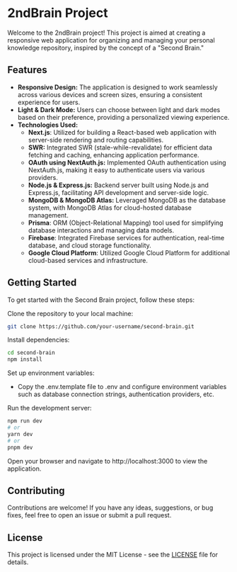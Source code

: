 # 2ndBrain Project

Welcome to the 2ndBrain project! This project is aimed at creating a responsive web application for organizing and managing your personal knowledge repository, inspired by the concept of a "Second Brain."

## Features

* **Responsive Design:** The application is designed to work seamlessly across various devices and screen sizes, ensuring a consistent experience for users.
* **Light & Dark Mode:** Users can choose between light and dark modes based on their preference, providing a personalized viewing experience.
* **Technologies Used:**
	* **Next.js**: Utilized for building a React-based web application with server-side rendering and routing capabilities.
	* **SWR:** Integrated SWR (stale-while-revalidate) for efficient data fetching and caching, enhancing application performance.
	* **OAuth using NextAuth.js:** Implemented OAuth authentication using NextAuth.js, making it easy to authenticate users via various providers.
	* **Node.js & Express.js:** Backend server built using Node.js and Express.js, facilitating API development and server-side logic.
	* **MongoDB & MongoDB Atlas:** Leveraged MongoDB as the database system, with MongoDB Atlas for cloud-hosted database management.
	* **Prisma**: ORM (Object-Relational Mapping) tool used for simplifying database interactions and managing data models.
	* **Firebase**: Integrated Firebase services for authentication, real-time database, and cloud storage functionality.
	* **Google Cloud Platform**: Utilized Google Cloud Platform for additional cloud-based services and infrastructure.
	<!-- * **Docker:** Containerization platform used for packaging the application and its dependencies into standardized units called containers, ensuring consistency across different environments and simplifying deployment processes. -->

## Getting Started

To get started with the Second Brain project, follow these steps:

Clone the repository to your local machine:
```bash
git clone https://github.com/your-username/second-brain.git
```

Install dependencies:
```bash
cd second-brain
npm install
```

Set up environment variables:
* Copy the .env.template file to .env and configure environment variables such as database connection strings, authentication providers, etc.

Run the development server:

```bash
npm run dev
# or
yarn dev
# or
pnpm dev
```

Open your browser and navigate to http://localhost:3000 to view the application.

<!-- This project uses [next/font](https://nextjs.org/docs/pages/building-your-application/optimizing/fonts) to automatically optimize and load Inter, a custom Google Font. -->


## Contributing

Contributions are welcome! If you have any ideas, suggestions, or bug fixes, feel free to open an issue or submit a pull request.

## License

This project is licensed under the MIT License - see the [LICENSE](LICENSE.md) file for details.